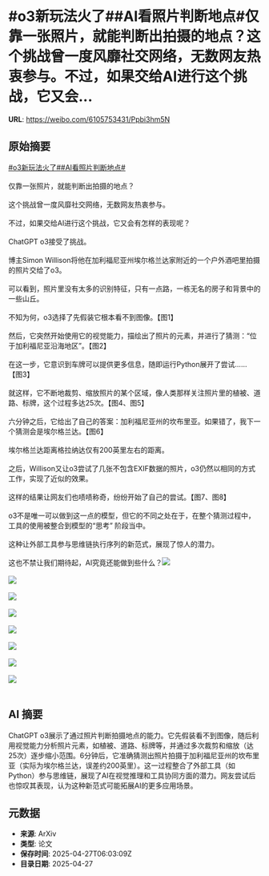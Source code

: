 # #o3新玩法火了##AI看照片判断地点#仅靠一张照片，就能判断出拍摄的地点？这个挑战曾一度风靡社交网络，无数网友热衷参与。不过，如果交给AI进行这个挑战，它又会...

**URL**: https://weibo.com/6105753431/Ppbi3hm5N

## 原始摘要

<a href="https://m.weibo.cn/search?containerid=231522type%3D1%26t%3D10%26q%3D%23o3%E6%96%B0%E7%8E%A9%E6%B3%95%E7%81%AB%E4%BA%86%23&amp;extparam=%23o3%E6%96%B0%E7%8E%A9%E6%B3%95%E7%81%AB%E4%BA%86%23" data-hide=""><span class="surl-text">#o3新玩法火了#</span></a><a href="https://m.weibo.cn/search?containerid=231522type%3D1%26t%3D10%26q%3D%23AI%E7%9C%8B%E7%85%A7%E7%89%87%E5%88%A4%E6%96%AD%E5%9C%B0%E7%82%B9%23&amp;extparam=%23AI%E7%9C%8B%E7%85%A7%E7%89%87%E5%88%A4%E6%96%AD%E5%9C%B0%E7%82%B9%23" data-hide=""><span class="surl-text">#AI看照片判断地点#</span></a><br><br>仅靠一张照片，就能判断出拍摄的地点？<br><br>这个挑战曾一度风靡社交网络，无数网友热衷参与。<br><br>不过，如果交给AI进行这个挑战，它又会有怎样的表现呢？<br><br>ChatGPT o3接受了挑战。<br><br>博主Simon Willison将他在加利福尼亚州埃尔格兰达家附近的一个户外酒吧里拍摄的照片交给了o3。<br><br>可以看到，照片里没有太多的识别特征，只有一点路，一栋无名的房子和背景中的一些山丘。<br><br>不知为何，o3选择了先假装它根本看不到图像。【图1】<br><br>然后，它突然开始使用它的视觉能力，描绘出了照片的元素，并进行了猜测：“位于加利福尼亚沿海地区”。【图2】<br><br>在这一步，它意识到车牌可以提供更多信息，随即运行Python展开了尝试……【图3】<br><br>就这样，它不断地裁剪、缩放照片的某个区域，像人类那样关注照片里的植被、道路、标牌，这个过程多达25次。【图4、图5】<br><br>六分钟之后，它给出了自己的答案：加利福尼亚州的坎布里亚。如果错了，我下一个猜测会是埃尔格兰达。【图6】<br><br>埃尔格兰达距离格拉纳达仅有200英里左右的距离。<br><br>之后，Willison又让o3尝试了几张不包含EXIF数据的照片，o3仍然以相同的方式工作，实现了近似的效果。<br><br>这样的结果让网友们也啧啧称奇，纷纷开始了自己的尝试。【图7、图8】<br><br>o3不是唯一可以做到这一点的模型，但它的不同之处在于，在整个猜测过程中，工具的使用被整合到模型的“思考” 阶段当中。<br><br>这种让外部工具参与思维链执行序列的新范式，展现了惊人的潜力。<br><br>这也不禁让我们期待起，AI究竟还能做到些什么？<img style="" src="https://tvax2.sinaimg.cn/large/006Fd7o3gy1i0v8qxi9faj31601k01kx.jpg" referrerpolicy="no-referrer"><br><br><img style="" src="https://tvax3.sinaimg.cn/large/006Fd7o3gy1i0v8raygbfj30zk0a0791.jpg" referrerpolicy="no-referrer"><br><br><img style="" src="https://tvax3.sinaimg.cn/large/006Fd7o3gy1i0v8rbm0kkj30zo0c87ag.jpg" referrerpolicy="no-referrer"><br><br><img style="" src="https://tvax4.sinaimg.cn/large/006Fd7o3gy1i0v8rea527j3100130nbw.jpg" referrerpolicy="no-referrer"><br><br><img style="" src="https://tvax1.sinaimg.cn/large/006Fd7o3gy1i0v8rdgphrj311a0ug14m.jpg" referrerpolicy="no-referrer"><br><br><img style="" src="https://tvax3.sinaimg.cn/large/006Fd7o3gy1i0v8rdrl6oj30zw0tedse.jpg" referrerpolicy="no-referrer"><br><br><img style="" src="https://tvax4.sinaimg.cn/large/006Fd7o3gy1i0v8rbmdkij31ay05sn16.jpg" referrerpolicy="no-referrer"><br><br><img style="" src="https://tvax2.sinaimg.cn/large/006Fd7o3gy1i0v8reu61qj319g07swks.jpg" referrerpolicy="no-referrer"><br><br>

## AI 摘要

ChatGPT o3展示了通过照片判断拍摄地点的能力。它先假装看不到图像，随后利用视觉能力分析照片元素，如植被、道路、标牌等，并通过多次裁剪和缩放（达25次）逐步缩小范围。6分钟后，它准确猜测出照片拍摄于加利福尼亚州的坎布里亚（实际为埃尔格兰达，误差约200英里）。这一过程整合了外部工具（如Python）参与思维链，展现了AI在视觉推理和工具协同方面的潜力。网友尝试后也惊叹其表现，认为这种新范式可能拓展AI的更多应用场景。

## 元数据

- **来源**: ArXiv
- **类型**: 论文
- **保存时间**: 2025-04-27T06:03:09Z
- **目录日期**: 2025-04-27
